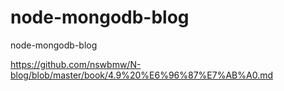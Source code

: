 # node-mongodb-blog
node-mongodb-blog


https://github.com/nswbmw/N-blog/blob/master/book/4.9%20%E6%96%87%E7%AB%A0.md